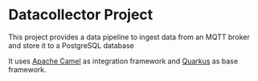 # Datacollector Project

This project provides a data pipeline to ingest data from an MQTT broker and store it to a PostgreSQL database

It uses [Apache Camel](https://camel.apache.org/) as integration framework and [Quarkus](https://quarkus.io/) as base framework.
